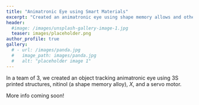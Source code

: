 ```yaml
---
title: "Animatronic Eye using Smart Materials"
excerpt: "Created an animatronic eye using shape memory allows and other soft actuation methods."
header:
  #image: /images/unsplash-gallery-image-1.jpg
  teaser: images/placeholder.png
author_profile: true
gallery:
  # - url: /images/panda.jpg
  #   image_path: images/panda.jpg
  #   alt: "placeholder image 1"
---
```


In a team of 3, we created an object tracking animatronic eye using 3S printed structures, nitinol (a shape memory alloy), *X*, and a servo motor.

More info coming soon!